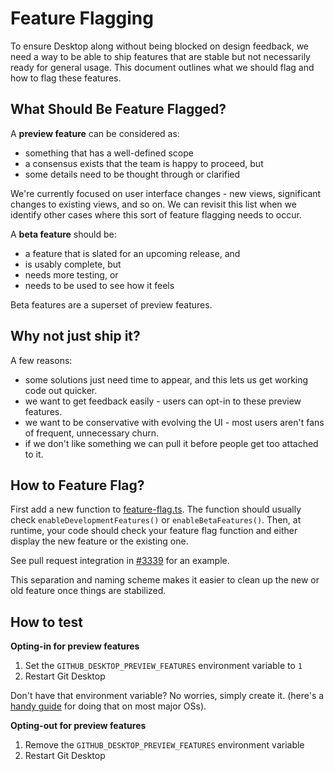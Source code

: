 # Feature Flagging

To ensure Desktop along without being blocked on design feedback, we need a way
to be able to ship features that are stable but not necessarily ready for
general usage. This document outlines what we should flag and how to flag
these features.

## What Should Be Feature Flagged?

A **preview feature** can be considered as:

- something that has a well-defined scope
- a consensus exists that the team is happy to proceed, but
- some details need to be thought through or clarified

We're currently focused on user interface changes - new views, significant
changes to existing views, and so on. We can revisit this list when we
identify other cases where this sort of feature flagging needs to occur.

A **beta feature** should be:

- a feature that is slated for an upcoming release, and
- is usably complete, but
- needs more testing, or
- needs to be used to see how it feels

Beta features are a superset of preview features.

## Why not just ship it?

A few reasons:

- some solutions just need time to appear, and this lets us get working code
   out quicker.
- we want to get feedback easily - users can opt-in to these preview features.
- we want to be conservative with evolving the UI - most users aren't fans of
   frequent, unnecessary churn.
- if we don't like something we can pull it before people get too attached to
   it.

## How to Feature Flag?

First add a new function to [feature-flag.ts](https://github.com/xixu-me/git-desktop/blob/3ee29eb1bd083a53f69fdbec2e2b10ec93404e44/app/src/lib/feature-flag.ts#L30). The function should usually check `enableDevelopmentFeatures()` or `enableBetaFeatures()`. Then, at runtime, your code should check your feature flag function and either display the new feature or the existing one.

See pull request integration in [#3339](https://github.com/xixu-me/git-desktop/pull/3339) for an example.

This separation and naming scheme makes it easier to clean up the new or old
feature once things are stabilized.

## How to test

**Opting-in for preview features**

1. Set the `GITHUB_DESKTOP_PREVIEW_FEATURES` environment variable to `1`
1. Restart Git Desktop

Don't have that environment variable?
No worries, simply create it. (here's a [handy guide](https://www.schrodinger.com/kb/1842) for doing that on most major OSs).

**Opting-out for preview features**

1. Remove the `GITHUB_DESKTOP_PREVIEW_FEATURES` environment variable
1. Restart Git Desktop
